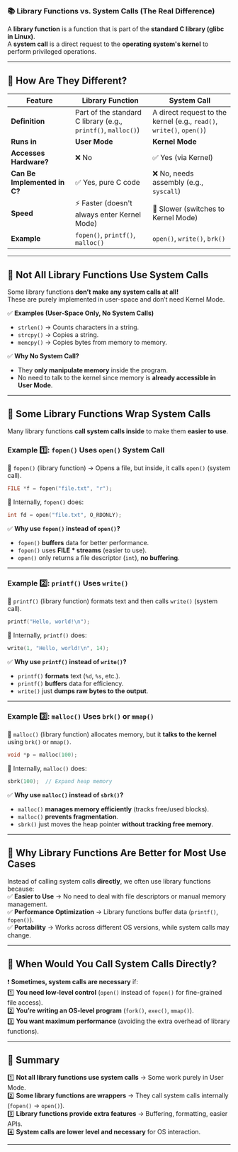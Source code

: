 ### **📚 Library Functions vs. System Calls (The Real Difference)**
A **library function** is a function that is part of the **standard C library (glibc in Linux)**.  
A **system call** is a direct request to the **operating system's kernel** to perform privileged operations.

---

## **🔹 How Are They Different?**
| Feature | Library Function | System Call |
|---------|----------------|-------------|
| **Definition** | Part of the standard C library (e.g., `printf()`, `malloc()`) | A direct request to the kernel (e.g., `read()`, `write()`, `open()`) |
| **Runs in** | **User Mode** | **Kernel Mode** |
| **Accesses Hardware?** | ❌ No | ✅ Yes (via Kernel) |
| **Can Be Implemented in C?** | ✅ Yes, pure C code | ❌ No, needs assembly (e.g., `syscall`) |
| **Speed** | ⚡ Faster (doesn't always enter Kernel Mode) | 🐢 Slower (switches to Kernel Mode) |
| **Example** | `fopen()`, `printf()`, `malloc()` | `open()`, `write()`, `brk()` |

---

## **🔹 Not All Library Functions Use System Calls**
Some library functions **don’t make any system calls at all!**  
These are purely implemented in user-space and don’t need Kernel Mode.  

✅ **Examples (User-Space Only, No System Calls)**  
- `strlen()` → Counts characters in a string.  
- `strcpy()` → Copies a string.  
- `memcpy()` → Copies bytes from memory to memory.  

✅ **Why No System Call?**  
- They **only manipulate memory** inside the program.  
- No need to talk to the kernel since memory is **already accessible in User Mode**.  

---

## **🔹 Some Library Functions Wrap System Calls**
Many library functions **call system calls inside** to make them **easier to use**.  

### **Example 1️⃣: `fopen()` Uses `open()` System Call**
📌 `fopen()` (library function) → Opens a file, but inside, it calls `open()` (system call).

```c
FILE *f = fopen("file.txt", "r");
```
🔹 Internally, `fopen()` does:  
```c
int fd = open("file.txt", O_RDONLY);
```
✅ **Why use `fopen()` instead of `open()`?**  
- `fopen()` **buffers** data for better performance.  
- `fopen()` uses **FILE * streams** (easier to use).  
- `open()` only returns a file descriptor (`int`), **no buffering**.  

---

### **Example 2️⃣: `printf()` Uses `write()`**
📌 `printf()` (library function) formats text and then calls `write()` (system call).  

```c
printf("Hello, world!\n");
```
🔹 Internally, `printf()` does:  
```c
write(1, "Hello, world!\n", 14);
```
✅ **Why use `printf()` instead of `write()`?**  
- `printf()` **formats** text (`%d`, `%s`, etc.).  
- `printf()` **buffers** data for efficiency.  
- `write()` just **dumps raw bytes to the output**.  

---

### **Example 3️⃣: `malloc()` Uses `brk()` or `mmap()`**
📌 `malloc()` (library function) allocates memory, but it **talks to the kernel** using `brk()` or `mmap()`.  

```c
void *p = malloc(100);
```
🔹 Internally, `malloc()` does:  
```c
sbrk(100);  // Expand heap memory
```
✅ **Why use `malloc()` instead of `sbrk()`?**  
- `malloc()` **manages memory efficiently** (tracks free/used blocks).  
- `malloc()` **prevents fragmentation**.  
- `sbrk()` just moves the heap pointer **without tracking free memory**.  

---

## **🔹 Why Library Functions Are Better for Most Use Cases**
Instead of calling system calls **directly**, we often use library functions because:  
✅ **Easier to Use** → No need to deal with file descriptors or manual memory management.  
✅ **Performance Optimization** → Library functions buffer data (`printf()`, `fopen()`).  
✅ **Portability** → Works across different OS versions, while system calls may change.  

---

## **🔹 When Would You Call System Calls Directly?**
❗ **Sometimes, system calls are necessary** if:  
1️⃣ **You need low-level control** (`open()` instead of `fopen()` for fine-grained file access).  
2️⃣ **You’re writing an OS-level program** (`fork()`, `exec()`, `mmap()`).  
3️⃣ **You want maximum performance** (avoiding the extra overhead of library functions).  

---

## **📌 Summary**
1️⃣ **Not all library functions use system calls** → Some work purely in User Mode.  
2️⃣ **Some library functions are wrappers** → They call system calls internally (`fopen()` → `open()`).  
3️⃣ **Library functions provide extra features** → Buffering, formatting, easier APIs.  
4️⃣ **System calls are lower level and necessary** for OS interaction.  

--- 
